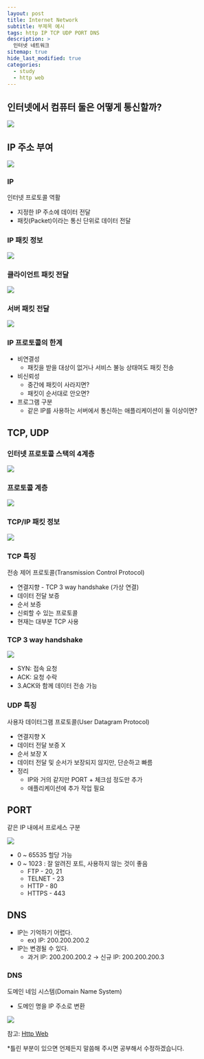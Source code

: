 ```yaml
---
layout: post
title: Internet Network
subtitle: 부제목 예시
tags: http IP TCP UDP PORT DNS
description: >
  인터넷 네트워크
sitemap: true
hide_last_modified: true
categories:
  - study
  - http web
---
```


## 인터넷에서 컴퓨터 둘은 어떻게 통신할까?

![](/assets//img/blog/study/http-web/IN_1.PNG)

## IP 주소 부여

![](/assets//img/blog/study/http-web/IN_2.PNG)

### IP
인터넷 프로토콜 역활
- 지정한 IP 주소에 데이터 전달
- 패킷(Packet)이라는 통신 단위로 데이터 전달

### IP 패킷 정보

![](/assets//img/blog/study/http-web/IN_3.PNG)

### 클라이언트 패킷 전달

![](/assets//img/blog/study/http-web/IN_4.PNG)

### 서버 패킷 전달

![](/assets//img/blog/study/http-web/IN_5.PNG)

### IP 프로토콜의 한계
- 비연결성
  - 패킷을 받을 대상이 없거나 서비스 불능 상태여도 패킷 전송
- 비신뢰성
  - 중간에 패킷이 사라지면?
  - 패킷이 순서대로 안오면?
- 프로그램 구분
  - 같은 IP를 사용하는 서버에서 통신하는 애플리케이션이 둘 이상이면?

## TCP, UDP

### 인터넷 프로토콜 스택의 4계층

![](/assets//img/blog/study/http-web/IN_6.PNG)

### 프로토콜 계층

![](/assets//img/blog/study/http-web/IN_7.PNG)

### TCP/IP 패킷 정보

![](/assets//img/blog/study/http-web/IN_8.PNG)

### TCP 특징
전송 제어 프로토콜(Transmission Control Protocol)
- 연결지향 - TCP 3 way handshake (가상 연결)
- 데이터 전달 보증
- 순서 보증
- 신뢰할 수 있는 프로토콜
- 현재는 대부분 TCP 사용

### TCP 3 way handshake

![](/assets//img/blog/study/http-web/IN_9.PNG)

- SYN: 접속 요청
- ACK: 요청 수락
- 3.ACK와 함께 데이터 전송 가능

### UDP 특징
사용자 데이터그램 프로토콜(User Datagram Protocol)

- 연결지향 X
- 데이터 전달 보증 X
- 순서 보장 X
- 데이터 전달 및 순서가 보장되지 않지만, 단순하고 빠름
- 정리
  - IP와 거의 같지만 PORT + 체크섬 정도만 추가
  - 애플리케이션에 추가 작업 필요

## PORT
같은 IP 내에서 프로세스 구분

![](/assets//img/blog/study/http-web/IN_10.PNG)

- 0 ~ 65535 할당 가능
- 0 ~ 1023 : 잘 알려진 포트, 사용하지 않는 것이 좋음
  - FTP - 20, 21
  - TELNET - 23
  - HTTP - 80
  - HTTPS - 443

## DNS
- IP는 기억하기 어렵다.
  - ex) IP: 200.200.200.2
- IP는 변경될 수 있다.
  - 과거 IP: 200.200.200.2 -> 신규 IP: 200.200.200.3

### DNS
도메인 네임 시스템(Domain Name System)
- 도메인 명을 IP 주소로 변환

![](/assets//img/blog/study/http-web/IN_11.PNG)

참고:
[Http Web](https://www.inflearn.com/course/http-%EC%9B%B9-%EB%84%A4%ED%8A%B8%EC%9B%8C%ED%81%AC#)

*틀린 부분이 있으면 언제든지 말씀해 주시면 공부해서 수정하겠습니다.
